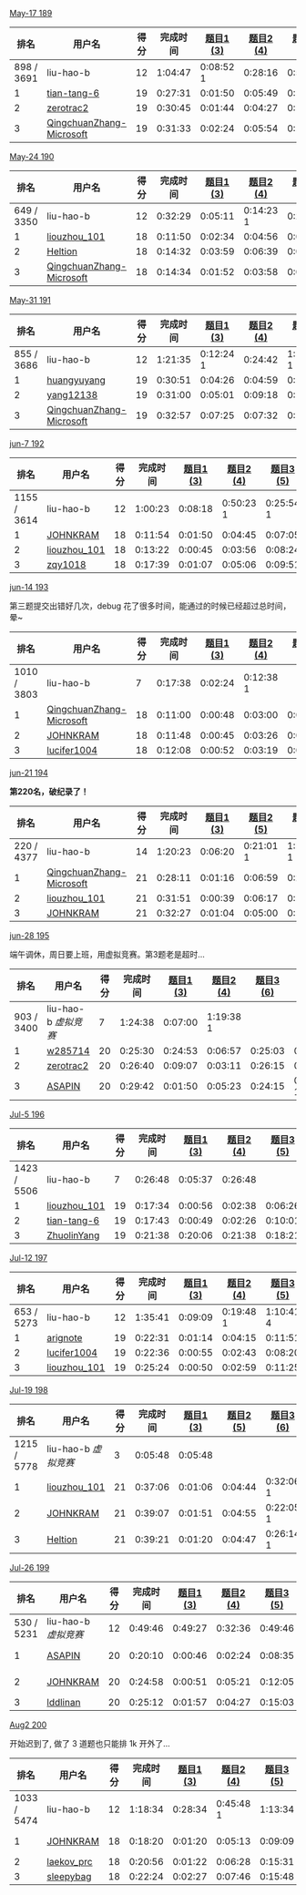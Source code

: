 [May-17 189](https://leetcode-cn.com/contest/weekly-contest-189)

| 排名       | 用户名                                                       | 得分 | 完成时间 | [题目1 (3)](https://leetcode-cn.com/contest/weekly-contest-189/problems/number-of-students-doing-homework-at-a-given-time/) | [题目2 (4)](https://leetcode-cn.com/contest/weekly-contest-189/problems/rearrange-words-in-a-sentence/) | [题目3 (5)](https://leetcode-cn.com/contest/weekly-contest-189/problems/people-whose-list-of-favorite-companies-is-not-a-subset-of-another-list/) | [题目4 (7)](https://leetcode-cn.com/contest/weekly-contest-189/problems/maximum-number-of-darts-inside-of-a-circular-dartboard/) |
| ---------- | ------------------------------------------------------------ | ---- | -------- | ------------------------------------------------------------ | ------------------------------------------------------------ | ------------------------------------------------------------ | ------------------------------------------------------------ |
| 898 / 3691 | liu-hao-b                                                    | 12   | 1:04:47  | 0:08:52 1                                                    | 0:28:16                                                      | 0:59:47                                                      |                                                              |
| 1          | [tian-tang-6](https://leetcode-cn.com/u/tian-tang-6/)        | 19   | 0:27:31  | 0:01:50                                                      | 0:05:49                                                      | 0:12:10                                                      | 0:27:31                                                      |
| 2          | [zerotrac2](https://leetcode-cn.com/u/zerotrac2/)            | 19   | 0:30:45  | 0:01:44                                                      | 0:04:27                                                      | 0:14:01                                                      | 0:30:45                                                      |
| 3          | [QingchuanZhang-Microsoft](https://leetcode-cn.com/u/qingchuanzhang-microsoft/) | 19   | 0:31:33  | 0:02:24                                                      | 0:05:54                                                      | 0:13:44                                                      | 0:31:33                                                      |

[May-24 190](https://leetcode-cn.com/contest/weekly-contest-190)

| 排名       | 用户名                                                       | 得分 | 完成时间 | [题目1 (3)](https://leetcode-cn.com/contest/weekly-contest-190/problems/check-if-a-word-occurs-as-a-prefix-of-any-word-in-a-sentence/) | [题目2 (4)](https://leetcode-cn.com/contest/weekly-contest-190/problems/maximum-number-of-vowels-in-a-substring-of-given-length/) | [题目3 (5)](https://leetcode-cn.com/contest/weekly-contest-190/problems/pseudo-palindromic-paths-in-a-binary-tree/) | [题目4 (6)](https://leetcode-cn.com/contest/weekly-contest-190/problems/max-dot-product-of-two-subsequences/) |
| ---------- | ------------------------------------------------------------ | ---- | -------- | ------------------------------------------------------------ | ------------------------------------------------------------ | ------------------------------------------------------------ | ------------------------------------------------------------ |
| 649 / 3350 | liu-hao-b                                                    | 12   | 0:32:29  | 0:05:11                                                      | 0:14:23 1                                                    | 0:27:29                                                      |                                                              |
| 1          | [liouzhou_101](https://leetcode-cn.com/u/liouzhou_101/)      | 18   | 0:11:50  | 0:02:34                                                      | 0:04:56                                                      | 0:08:47                                                      | 0:11:50                                                      |
| 2          | [Heltion](https://leetcode-cn.com/u/heltion/)                | 18   | 0:14:32  | 0:03:59                                                      | 0:06:39                                                      | 0:09:36                                                      | 0:14:32                                                      |
| 3          | [QingchuanZhang-Microsoft](https://leetcode-cn.com/u/qingchuanzhang-microsoft/) | 18   | 0:14:34  | 0:01:52                                                      | 0:03:58                                                      | 0:08:59                                                      | 0:14:34                                                      |

[May-31 191](https://leetcode-cn.com/contest/weekly-contest-191/ranking/1/)

| 排名       | 用户名                                                       | 得分 | 完成时间 | [题目1 (3)](https://leetcode-cn.com/contest/weekly-contest-191/problems/maximum-product-of-two-elements-in-an-array/) | [题目2 (4)](https://leetcode-cn.com/contest/weekly-contest-191/problems/maximum-area-of-a-piece-of-cake-after-horizontal-and-vertical-cuts/) | [题目3 (5)](https://leetcode-cn.com/contest/weekly-contest-191/problems/reorder-routes-to-make-all-paths-lead-to-the-city-zero/) | [题目4 (7)](https://leetcode-cn.com/contest/weekly-contest-191/problems/probability-of-a-two-boxes-having-the-same-number-of-distinct-balls/) |
| ---------- | ------------------------------------------------------------ | ---- | -------- | ------------------------------------------------------------ | ------------------------------------------------------------ | ------------------------------------------------------------ | ------------------------------------------------------------ |
| 855 / 3686 | liu-hao-b                                                    | 12   | 1:21:35  | 0:12:24 1                                                    | 0:24:42                                                      | 1:11:35 1                                                    |                                                              |
| 1          | [huangyuyang](https://leetcode-cn.com/u/huangyuyang/)        | 19   | 0:30:51  | 0:04:26                                                      | 0:04:59                                                      | 0:10:12                                                      | 0:30:51                                                      |
| 2          | [yang12138](https://leetcode-cn.com/u/yang12138/)            | 19   | 0:31:00  | 0:05:01                                                      | 0:09:18                                                      | 0:15:00                                                      | 0:31:00                                                      |
| 3          | [QingchuanZhang-Microsoft](https://leetcode-cn.com/u/qingchuanzhang-microsoft/) | 19   | 0:32:57  | 0:07:25                                                      | 0:07:32                                                      | 0:10:49                                                      | 0:32:57                                                      |

[jun-7 192](https://leetcode-cn.com/contest/weekly-contest-192/ranking/)

| 排名        | 用户名                                                  | 得分 | 完成时间 | [题目1 (3)](https://leetcode-cn.com/contest/weekly-contest-192/problems/shuffle-the-array/) | [题目2 (4)](https://leetcode-cn.com/contest/weekly-contest-192/problems/the-k-strongest-values-in-an-array/) | [题目3 (5)](https://leetcode-cn.com/contest/weekly-contest-192/problems/design-browser-history/) | [题目4 (6)](https://leetcode-cn.com/contest/weekly-contest-192/problems/paint-house-iii/) |
| ----------- | ------------------------------------------------------- | ---- | -------- | ------------------------------------------------------------ | ------------------------------------------------------------ | ------------------------------------------------------------ | ------------------------------------------------------------ |
| 1155 / 3614 | liu-hao-b                                               | 12   | 1:00:23  | 0:08:18                                                      | 0:50:23 1                                                    | 0:25:54 1                                                    |                                                              |
| 1           | [JOHNKRAM](https://leetcode-cn.com/u/johnkram/)         | 18   | 0:11:54  | 0:01:50                                                      | 0:04:45                                                      | 0:07:05                                                      | 0:11:54                                                      |
| 2           | [liouzhou_101](https://leetcode-cn.com/u/liouzhou_101/) | 18   | 0:13:22  | 0:00:45                                                      | 0:03:56                                                      | 0:08:24                                                      | 0:13:22                                                      |
| 3           | [zqy1018](https://leetcode-cn.com/u/zqy1018/)           | 18   | 0:17:39  | 0:01:07                                                      | 0:05:06                                                      | 0:09:51                                                      | 0:17:39                                                      |

[jun-14 193](https://leetcode-cn.com/contest/weekly-contest-193/ranking/)

第三题提交出错好几次，debug 花了很多时间，能通过的时候已经超过总时间，晕~

| 排名        | 用户名                                                       | 得分 | 完成时间 | [题目1 (3)](https://leetcode-cn.com/contest/weekly-contest-193/problems/running-sum-of-1d-array/) | [题目2 (4)](https://leetcode-cn.com/contest/weekly-contest-193/problems/least-number-of-unique-integers-after-k-removals/) | [题目3 (5)](https://leetcode-cn.com/contest/weekly-contest-193/problems/minimum-number-of-days-to-make-m-bouquets/) | [题目4 (6)](https://leetcode-cn.com/contest/weekly-contest-193/problems/kth-ancestor-of-a-tree-node/) |
| ----------- | ------------------------------------------------------------ | ---- | -------- | ------------------------------------------------------------ | ------------------------------------------------------------ | ------------------------------------------------------------ | ------------------------------------------------------------ |
| 1010 / 3803 | liu-hao-b                                                    | 7    | 0:17:38  | 0:02:24                                                      | 0:12:38 1                                                    |                                                              |                                                              |
| 1           | [QingchuanZhang-Microsoft](https://leetcode-cn.com/u/qingchuanzhang-microsoft/) | 18   | 0:11:00  | 0:00:48                                                      | 0:03:00                                                      | 0:07:30                                                      | 0:11:00                                                      |
| 2           | [JOHNKRAM](https://leetcode-cn.com/u/johnkram/)              | 18   | 0:11:48  | 0:00:45                                                      | 0:03:26                                                      | 0:08:45                                                      | 0:11:48                                                      |
| 3           | [lucifer1004](https://leetcode-cn.com/u/lucifer1004/)        | 18   | 0:12:08  | 0:00:52                                                      | 0:03:19                                                      | 0:08:20                                                      | 0:12:08                                                      |

[jun-21 194](https://leetcode-cn.com/contest/weekly-contest-194/)

**第220名，破纪录了！**

| 排名       | 用户名                                                       | 得分 | 完成时间 | [题目1 (3)](https://leetcode-cn.com/contest/weekly-contest-194/problems/xor-operation-in-an-array/) | [题目2 (5)](https://leetcode-cn.com/contest/weekly-contest-194/problems/making-file-names-unique/) | [题目3 (6)](https://leetcode-cn.com/contest/weekly-contest-194/problems/avoid-flood-in-the-city/) | [题目4 (7)](https://leetcode-cn.com/contest/weekly-contest-194/problems/find-critical-and-pseudo-critical-edges-in-minimum-spanning-tree/) |
| ---------- | ------------------------------------------------------------ | ---- | -------- | ------------------------------------------------------------ | ------------------------------------------------------------ | ------------------------------------------------------------ | ------------------------------------------------------------ |
| 220 / 4377 | liu-hao-b                                                    | 14   | 1:20:23  | 0:06:20                                                      | 0:21:01 1                                                    | 1:10:23 1                                                    |                                                              |
| 1          | [QingchuanZhang-Microsoft](https://leetcode-cn.com/u/qingchuanzhang-microsoft/) | 21   | 0:28:11  | 0:01:16                                                      | 0:06:59                                                      | 0:28:11                                                      | 0:21:32                                                      |
| 2          | [liouzhou_101](https://leetcode-cn.com/u/liouzhou_101/)      | 21   | 0:31:51  | 0:00:39                                                      | 0:06:17                                                      | 0:13:35                                                      | 0:31:51                                                      |
| 3          | [JOHNKRAM](https://leetcode-cn.com/u/johnkram/)              | 21   | 0:32:27  | 0:01:04                                                      | 0:05:00                                                      | 0:17:45                                                      | 0:32:27                                                      |

[jun-28 195](https://leetcode-cn.com/contest/weekly-contest-195/)

端午调休，周日要上班，用虚拟竞赛。第3题老是超时...

| 排名       | 用户名                                            | 得分 | 完成时间 | [题目1 (3)](https://leetcode-cn.com/contest/weekly-contest-195/problems/path-crossing/) | [题目2 (4)](https://leetcode-cn.com/contest/weekly-contest-195/problems/check-if-array-pairs-are-divisible-by-k/) | [题目3 (6)](https://leetcode-cn.com/contest/weekly-contest-195/problems/number-of-subsequences-that-satisfy-the-given-sum-condition/) | [题目4 (7)](https://leetcode-cn.com/contest/weekly-contest-195/problems/max-value-of-equation/) |
| ---------- | ------------------------------------------------- | ---- | -------- | ------------------------------------------------------------ | ------------------------------------------------------------ | ------------------------------------------------------------ | ------------------------------------------------------------ |
| 903 / 3400 | liu-hao-b *虚拟竞赛*                              | 7    | 1:24:38  | 0:07:00                                                      | 1:19:38 1                                                    |                                                              |                                                              |
| 1          | [w285714](https://leetcode-cn.com/u/w285714/)     | 20   | 0:25:30  | 0:24:53                                                      | 0:06:57                                                      | 0:25:03                                                      | 0:25:30                                                      |
| 2          | [zerotrac2](https://leetcode-cn.com/u/zerotrac2/) | 20   | 0:26:40  | 0:09:07                                                      | 0:03:11                                                      | 0:26:15                                                      | 0:26:40                                                      |
| 3          | [ASAPIN](https://leetcode-cn.com/u/asapin/)       | 20   | 0:29:42  | 0:01:50                                                      | 0:05:23                                                      | 0:24:15                                                      | 0:24:42 1                                                    |

[Jul-5 196](https://leetcode-cn.com/contest/weekly-contest-196)

| 排名        | 用户名                                                  | 得分 | 完成时间 | [题目1 (3)](https://leetcode-cn.com/contest/weekly-contest-196/problems/can-make-arithmetic-progression-from-sequence/) | [题目2 (4)](https://leetcode-cn.com/contest/weekly-contest-196/problems/last-moment-before-all-ants-fall-out-of-a-plank/) | [题目3 (5)](https://leetcode-cn.com/contest/weekly-contest-196/problems/count-submatrices-with-all-ones/) | [题目4 (7)](https://leetcode-cn.com/contest/weekly-contest-196/problems/minimum-possible-integer-after-at-most-k-adjacent-swaps-on-digits/) |
| ----------- | ------------------------------------------------------- | ---- | -------- | ------------------------------------------------------------ | ------------------------------------------------------------ | ------------------------------------------------------------ | ------------------------------------------------------------ |
| 1423 / 5506 | liu-hao-b                                               | 7    | 0:26:48  | 0:05:37                                                      | 0:26:48                                                      |                                                              |                                                              |
| 1           | [liouzhou_101](https://leetcode-cn.com/u/liouzhou_101/) | 19   | 0:17:34  | 0:00:56                                                      | 0:02:38                                                      | 0:06:26                                                      | 0:17:34                                                      |
| 2           | [tian-tang-6](https://leetcode-cn.com/u/tian-tang-6/)   | 19   | 0:17:43  | 0:00:49                                                      | 0:02:26                                                      | 0:10:01                                                      | 0:17:43                                                      |
| 3           | [ZhuolinYang](https://leetcode-cn.com/u/zhuolinyang/)   | 19   | 0:21:38  | 0:20:06                                                      | 0:21:38                                                      | 0:18:21                                                      | 0:13:17                                                      |

[Jul-12 197](https://leetcode-cn.com/contest/weekly-contest-197)

| 排名       | 用户名                                                  | 得分 | 完成时间 | [题目1 (3)](https://leetcode-cn.com/contest/weekly-contest-197/problems/number-of-good-pairs/) | [题目2 (4)](https://leetcode-cn.com/contest/weekly-contest-197/problems/number-of-substrings-with-only-1s/) | [题目3 (5)](https://leetcode-cn.com/contest/weekly-contest-197/problems/path-with-maximum-probability/) | [题目4 (7)](https://leetcode-cn.com/contest/weekly-contest-197/problems/best-position-for-a-service-centre/) |
| ---------- | ------------------------------------------------------- | ---- | -------- | ------------------------------------------------------------ | ------------------------------------------------------------ | ------------------------------------------------------------ | ------------------------------------------------------------ |
| 653 / 5273 | liu-hao-b                                               | 12   | 1:35:41  | 0:09:09                                                      | 0:19:48 1                                                    | 1:10:41 4                                                    |                                                              |
| 1          | [arignote](https://leetcode-cn.com/u/arignote/)         | 19   | 0:22:31  | 0:01:14                                                      | 0:04:15                                                      | 0:11:51                                                      | 0:22:31                                                      |
| 2          | [lucifer1004](https://leetcode-cn.com/u/lucifer1004/)   | 19   | 0:22:36  | 0:00:55                                                      | 0:02:43                                                      | 0:08:20                                                      | 0:22:36                                                      |
| 3          | [liouzhou_101](https://leetcode-cn.com/u/liouzhou_101/) | 19   | 0:25:24  | 0:00:50                                                      | 0:02:59                                                      | 0:11:25                                                      | 0:25:24                                                      |

[Jul-19 198](https://leetcode-cn.com/contest/weekly-contest-198)

| 排名        | 用户名                                                  | 得分 | 完成时间 | [题目1 (3)](https://leetcode-cn.com/contest/weekly-contest-198/problems/water-bottles/) | [题目2 (5)](https://leetcode-cn.com/contest/weekly-contest-198/problems/number-of-nodes-in-the-sub-tree-with-the-same-label/) | [题目3 (6)](https://leetcode-cn.com/contest/weekly-contest-198/problems/maximum-number-of-non-overlapping-substrings/) | [题目4 (7)](https://leetcode-cn.com/contest/weekly-contest-198/problems/find-a-value-of-a-mysterious-function-closest-to-target/) |
| ----------- | ------------------------------------------------------- | ---- | -------- | ------------------------------------------------------------ | ------------------------------------------------------------ | ------------------------------------------------------------ | ------------------------------------------------------------ |
| 1215 / 5778 | liu-hao-b *虚拟竞赛*                                    | 3    | 0:05:48  | 0:05:48                                                      |                                                              |                                                              |                                                              |
| 1           | [liouzhou_101](https://leetcode-cn.com/u/liouzhou_101/) | 21   | 0:37:06  | 0:01:06                                                      | 0:04:44                                                      | 0:32:06 1                                                    | 0:18:19                                                      |
| 2           | [JOHNKRAM](https://leetcode-cn.com/u/johnkram/)         | 21   | 0:39:07  | 0:01:51                                                      | 0:04:55                                                      | 0:22:05 1                                                    | 0:29:07 1                                                    |
| 3           | [Heltion](https://leetcode-cn.com/u/heltion/)           | 21   | 0:39:21  | 0:01:20                                                      | 0:04:47                                                      | 0:26:14 1                                                    | 0:34:21                                                      |

[Jul-26 199](https://leetcode-cn.com/contest/weekly-contest-199)

| 排名       | 用户名                                          | 得分 | 完成时间 | [题目1 (3)](https://leetcode-cn.com/contest/weekly-contest-199/problems/shuffle-string/) | [题目2 (4)](https://leetcode-cn.com/contest/weekly-contest-199/problems/bulb-switcher-iv/) | [题目3 (5)](https://leetcode-cn.com/contest/weekly-contest-199/problems/number-of-good-leaf-nodes-pairs/) | [题目4 (8)](https://leetcode-cn.com/contest/weekly-contest-199/problems/string-compression-ii/) |
| ---------- | ----------------------------------------------- | ---- | -------- | ------------------------------------------------------------ | ------------------------------------------------------------ | ------------------------------------------------------------ | ------------------------------------------------------------ |
| 530 / 5231 | liu-hao-b *虚拟竞赛*                            | 12   | 0:49:46  | 0:49:27                                                      | 0:32:36                                                      | 0:49:46                                                      |                                                              |
| 1          | [ASAPIN](https://leetcode-cn.com/u/asapin/)     | 20   | 0:20:10  | 0:00:46                                                      | 0:02:24                                                      | 0:08:35                                                      | 0:15:10 1                                                    |
| 2          | [JOHNKRAM](https://leetcode-cn.com/u/johnkram/) | 20   | 0:24:58  | 0:00:51                                                      | 0:05:21                                                      | 0:12:05                                                      | 0:19:58 1                                                    |
| 3          | [lddlinan](https://leetcode-cn.com/u/lddlinan/) | 20   | 0:25:12  | 0:01:57                                                      | 0:04:27                                                      | 0:15:03                                                      | 0:25:12                                                      |

[Aug2 200](https://leetcode-cn.com/contest/weekly-contest-200/)

开始迟到了, 做了 3 道题也只能排 1k 开外了...

| 排名        | 用户名                                              | 得分 | 完成时间 | [题目1 (3)](https://leetcode-cn.com/contest/weekly-contest-200/problems/count-good-triplets/) | [题目2 (4)](https://leetcode-cn.com/contest/weekly-contest-200/problems/find-the-winner-of-an-array-game/) | [题目3 (5)](https://leetcode-cn.com/contest/weekly-contest-200/problems/minimum-swaps-to-arrange-a-binary-grid/) | [题目4 (6)](https://leetcode-cn.com/contest/weekly-contest-200/problems/get-the-maximum-score/) |
| ----------- | --------------------------------------------------- | ---- | -------- | ------------------------------------------------------------ | ------------------------------------------------------------ | ------------------------------------------------------------ | ------------------------------------------------------------ |
| 1033 / 5474 | liu-hao-b                                           | 12   | 1:18:34  | 0:28:34                                                      | 0:45:48 1                                                    | 1:13:34                                                      |                                                              |
| 1           | [JOHNKRAM](https://leetcode-cn.com/u/johnkram/)     | 18   | 0:18:20  | 0:01:20                                                      | 0:05:13                                                      | 0:09:09                                                      | 0:13:20 1                                                    |
| 2           | [laekov_prc](https://leetcode-cn.com/u/laekov_prc/) | 18   | 0:20:56  | 0:01:22                                                      | 0:06:28                                                      | 0:15:31                                                      | 0:20:56                                                      |
| 3           | [sleepybag](https://leetcode-cn.com/u/sleepybag/)   | 18   | 0:22:24  | 0:02:27                                                      | 0:07:46                                                      | 0:15:48                                                      | 0:22:24                                                      |

